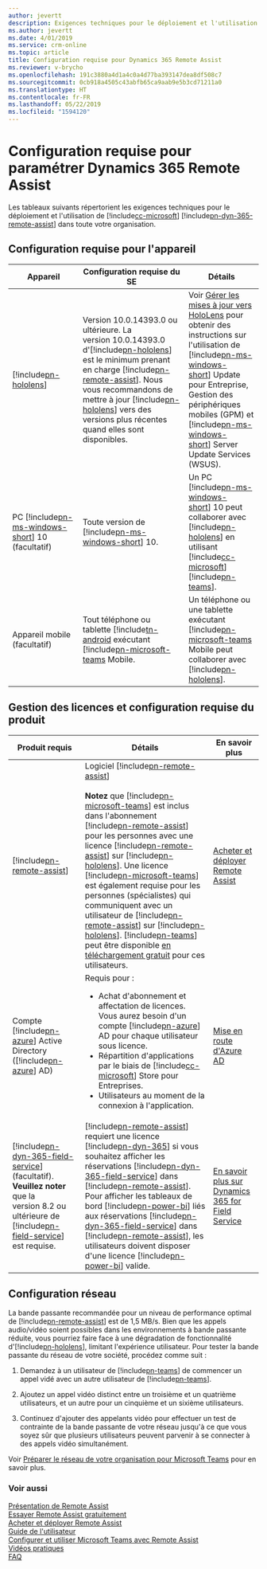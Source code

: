 ```yaml
---
author: jevertt
description: Exigences techniques pour le déploiement et l'utilisation de Microsoft Dynamics 365 Remote Assist
ms.author: jevertt
ms.date: 4/01/2019
ms.service: crm-online
ms.topic: article
title: Configuration requise pour Dynamics 365 Remote Assist
ms.reviewer: v-brycho
ms.openlocfilehash: 191c3880a4d1a4c0a4d77ba393147dea8df508c7
ms.sourcegitcommit: 0cb918a4505c43abfb65ca9aab9e5b3cd71211a0
ms.translationtype: HT
ms.contentlocale: fr-FR
ms.lasthandoff: 05/22/2019
ms.locfileid: "1594120"
---
```

# <a name="requirements-for-setting-up-dynamics-365-remote-assist"></a>Configuration requise pour paramétrer Dynamics 365 Remote Assist

Les tableaux suivants répertorient les exigences techniques pour le déploiement et l'utilisation de [!include[cc-microsoft](../includes/cc-microsoft.md)] [!include[pn-dyn-365-remote-assist](../includes/pn-dyn-365-remote-assist.md)] dans toute votre organisation.

## <a name="device-requirements"></a>Configuration requise pour l'appareil

| **Appareil**               | **Configuration requise du SE**                                                                                                                                                  | **Détails**                                                                                                                                                                                                                    |
|--------------------------|----------------------------------------------------------------------------------------------------------------------------------------------------------------------|--------------------------------------------------------------------------------------------------------------------------------------------------------------------------------------------------------------------------------|
| [!include[pn-hololens](../includes/pn-hololens.md)]                 | Version 10.0.14393.0 ou ultérieure. La version 10.0.14393.0 d'[!include[pn-hololens](../includes/pn-hololens.md)] est le minimum prenant en charge [!include[pn-remote-assist](../includes/pn-remote-assist.md)]. Nous vous recommandons de mettre à jour [!include[pn-hololens](../includes/pn-hololens.md)] vers des versions plus récentes quand elles sont disponibles. | Voir [Gérer les mises à jour vers HoloLens](https://docs.microsoft.com/en-us/HoloLens/hololens-updates) pour obtenir des instructions sur l'utilisation de [!include[pn-ms-windows-short](../includes/pn-ms-windows-short.md)] Update pour Entreprise, Gestion des périphériques mobiles (GPM) et [!include[pn-ms-windows-short](../includes/pn-ms-windows-short.md)] Server Update Services (WSUS). |
| PC [!include[pn-ms-windows-short](../includes/pn-ms-windows-short.md)] 10 (facultatif) | Toute version de [!include[pn-ms-windows-short](../includes/pn-ms-windows-short.md)] 10.| Un PC [!include[pn-ms-windows-short](../includes/pn-ms-windows-short.md)] 10 peut collaborer avec [!include[pn-hololens](../includes/pn-hololens.md)] en utilisant [!include[cc-microsoft](../includes/cc-microsoft.md)] [!include[pn-teams](../includes/pn-teams.md)].|
|Appareil mobile (facultatif)|Tout téléphone ou tablette [!include[tn-android](../includes/tn-android.md) exécutant [!include[pn-microsoft-teams](../includes/pn-microsoft-teams.md) Mobile.|Un téléphone ou une tablette exécutant [!include[pn-microsoft-teams](../includes/pn-microsoft-teams.md) Mobile peut collaborer avec [!include[pn-hololens](../includes/pn-hololens.md)].|

## <a name="licensing-and-product-requirements"></a>Gestion des licences et configuration requise du produit

| **Produit requis**|**Détails**|**En savoir plus**|
|---------------|-------------------------------------------------------|----------------------------------------------------------|
|[!include[pn-remote-assist](../includes/pn-remote-assist.md)]|Logiciel [!include[pn-remote-assist](../includes/pn-remote-assist.md)]<br></br>**Notez** que [!include[pn-microsoft-teams](../includes/pn-microsoft-teams.md)] est inclus dans l'abonnement [!include[pn-remote-assist](../includes/pn-remote-assist.md)] pour les personnes avec une licence [!include[pn-remote-assist](../includes/pn-remote-assist.md)] sur [!include[pn-hololens](../includes/pn-hololens.md)]. Une licence [!include[pn-microsoft-teams](../includes/pn-microsoft-teams.md)] est également requise pour les personnes (spécialistes) qui communiquent avec un utilisateur de [!include[pn-remote-assist](../includes/pn-remote-assist.md)] sur [!include[pn-hololens](../includes/pn-hololens.md)]. [!include[pn-teams](../includes/pn-teams.md)] peut être disponible [en téléchargement gratuit](https://teams.microsoft.com/downloads) pour ces utilisateurs.| [Acheter et déployer Remote Assist](../licensing/buy-and-deploy.md)|
|Compte [!include[pn-azure](../includes/pn-azure.md)] Active Directory ([!include[pn-azure](../includes/pn-azure.md)] AD)|Requis pour : <ul><li>Achat d'abonnement et affectation de licences. Vous aurez besoin d'un compte [!include[pn-azure](../includes/pn-azure.md)] AD pour chaque utilisateur sous licence. </li><li>Répartition d'applications par le biais de [!include[cc-microsoft](../includes/cc-microsoft.md)] Store pour Entreprises. </li><li>Utilisateurs au moment de la connexion à l'application. </ul> | [Mise en route d'Azure AD](https://docs.microsoft.com/en-us/azure/active-directory/fundamentals/get-started-azure-ad) |
| [!include[pn-dyn-365-field-service](../includes/pn-dyn-365-field-service.md)] (facultatif). **Veuillez noter** que la version 8.2 ou ultérieure de [!include[pn-field-service](../includes/pn-field-service.md)] est requise. |[!include[pn-remote-assist](../includes/pn-remote-assist.md)] requiert une licence [!include[pn-dyn-365](../includes/pn-dyn-365.md)] si vous souhaitez afficher les réservations [!include[pn-dyn-365-field-service](../includes/pn-dyn-365-field-service.md)] dans [!include[pn-remote-assist](../includes/pn-remote-assist.md)]. Pour afficher les tableaux de bord [!include[pn-power-bi](../includes/pn-power-bi.md)] liés aux réservations [!include[pn-dyn-365-field-service](../includes/pn-dyn-365-field-service.md)] dans [!include[pn-remote-assist](../includes/pn-remote-assist.md)], les utilisateurs doivent disposer d'une licence [!include[pn-power-bi](../includes/pn-power-bi.md)] valide. | [En savoir plus sur Dynamics 365 for Field Service](https://dynamics.microsoft.com/en-us/field-service/overview/)|

## <a name="network-requirements"></a>Configuration réseau

La bande passante recommandée pour un niveau de performance optimal de [!include[pn-remote-assist](../includes/pn-remote-assist.md)] est de 1,5 MB/s.
Bien que les appels audio/vidéo soient possibles dans les environnements à bande passante réduite, vous pourriez faire face à une dégradation de fonctionnalité d'[!include[pn-hololens](../includes/pn-hololens.md)], limitant l'expérience utilisateur. Pour tester la bande passante du réseau de votre société, procédez comme suit :

1.  Demandez à un utilisateur de [!include[pn-teams](../includes/pn-teams.md)] de commencer un appel vidé avec un autre utilisateur de [!include[pn-teams](../includes/pn-teams.md)].

2.  Ajoutez un appel vidéo distinct entre un troisième et un quatrième utilisateurs, et un autre pour un cinquième et un sixième utilisateurs.

3.  Continuez d'ajouter des appelants vidéo pour effectuer un test de contrainte de la bande passante de votre réseau jusqu'à ce que vous soyez sûr que plusieurs utilisateurs peuvent parvenir à se connecter à des appels vidéo simultanément.

Voir [Préparer le réseau de votre organisation pour Microsoft Teams](https://docs.microsoft.com/en-us/MicrosoftTeams/prepare-network) pour en savoir plus.

### <a name="see-also"></a>Voir aussi
[Présentation de Remote Assist](index.md)<br/>
[Essayer Remote Assist gratuitement](try-remote-assist-free.md)<br/>
[Acheter et déployer Remote Assist](buy-and-deploy-remote-assist.md)<br>
[Guide de l'utilisateur](user-guide.md)<br/>
[Configurer et utiliser Microsoft Teams avec Remote Assist](use-microsoft-teams-with-remote-assist.md)<br/>
[Vidéos pratiques](videos.md)<br/>
[FAQ](faq.md)<br/>

